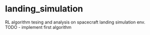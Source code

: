 # landing_simulation
RL algorithm tesing and analysis on spacecraft landing simulation env.
TODO - implement first algorithm
